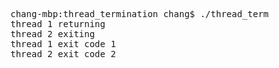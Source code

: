 <pre>
chang-mbp:thread_termination chang$ ./thread_term
thread 1 returning
thread 2 exiting
thread 1 exit code 1
thread 2 exit code 2
</pre>